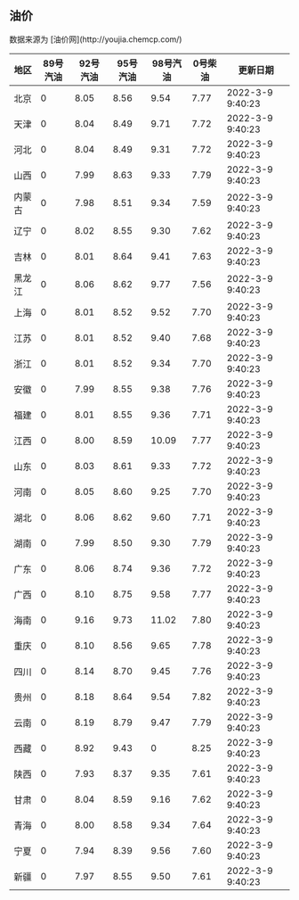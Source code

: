 
<!DOCTYPE html>
<html lang="zh-cn">
<head>
<link href="https://cdn.jsdelivr.net/gh/RookieFanzk/link/github.css" rel="stylesheet">
</head>

<body>
<h2>油价</h2>
<p>数据来源为 [油价网](http://youjia.chemcp.com/) </p>
<table>
<thead>
<tr>
<th>地区</th>
<th>89号汽油</th>
<th>92号汽油</th>
<th>95号汽油</th>
<th>98号汽油</th>
<th>0号柴油</th>
<th>更新日期</th>
</tr>
</thead>
<tbody>
<tr>
<td>北京</td>
<td>0</td>
<td>8.05</td>
<td>8.56</td>
<td>9.54</td>
<td>7.77</td>
<td>2022-3-9 9:40:23</td>
</tr>
<tr>
<td>天津</td>
<td>0</td>
<td>8.04</td>
<td>8.49</td>
<td>9.71</td>
<td>7.72</td>
<td>2022-3-9 9:40:23</td>
</tr>
<tr>
<td>河北</td>
<td>0</td>
<td>8.04</td>
<td>8.49</td>
<td>9.31</td>
<td>7.72</td>
<td>2022-3-9 9:40:23</td>
</tr>
<tr>
<td>山西</td>
<td>0</td>
<td>7.99</td>
<td>8.63</td>
<td>9.33</td>
<td>7.79</td>
<td>2022-3-9 9:40:23</td>
</tr>
<tr>
<td>内蒙古</td>
<td>0</td>
<td>7.98</td>
<td>8.51</td>
<td>9.34</td>
<td>7.59</td>
<td>2022-3-9 9:40:23</td>
</tr>
<tr>
<td>辽宁</td>
<td>0</td>
<td>8.02</td>
<td>8.55</td>
<td>9.30</td>
<td>7.62</td>
<td>2022-3-9 9:40:23</td>
</tr>
<tr>
<td>吉林</td>
<td>0</td>
<td>8.01</td>
<td>8.64</td>
<td>9.41</td>
<td>7.63</td>
<td>2022-3-9 9:40:23</td>
</tr>
<tr>
<td>黑龙江</td>
<td>0</td>
<td>8.06</td>
<td>8.62</td>
<td>9.77</td>
<td>7.56</td>
<td>2022-3-9 9:40:23</td>
</tr>
<tr>
<td>上海</td>
<td>0</td>
<td>8.01</td>
<td>8.52</td>
<td>9.52</td>
<td>7.70</td>
<td>2022-3-9 9:40:23</td>
</tr>
<tr>
<td>江苏</td>
<td>0</td>
<td>8.01</td>
<td>8.52</td>
<td>9.40</td>
<td>7.68</td>
<td>2022-3-9 9:40:23</td>
</tr>
<tr>
<td>浙江</td>
<td>0</td>
<td>8.01</td>
<td>8.52</td>
<td>9.34</td>
<td>7.70</td>
<td>2022-3-9 9:40:23</td>
</tr>
<tr>
<td>安徽</td>
<td>0</td>
<td>7.99</td>
<td>8.55</td>
<td>9.38</td>
<td>7.76</td>
<td>2022-3-9 9:40:23</td>
</tr>
<tr>
<td>福建</td>
<td>0</td>
<td>8.01</td>
<td>8.55</td>
<td>9.36</td>
<td>7.71</td>
<td>2022-3-9 9:40:23</td>
</tr>
<tr>
<td>江西</td>
<td>0</td>
<td>8.00</td>
<td>8.59</td>
<td>10.09</td>
<td>7.77</td>
<td>2022-3-9 9:40:23</td>
</tr>
<tr>
<td>山东</td>
<td>0</td>
<td>8.03</td>
<td>8.61</td>
<td>9.33</td>
<td>7.72</td>
<td>2022-3-9 9:40:23</td>
</tr>
<tr>
<td>河南</td>
<td>0</td>
<td>8.05</td>
<td>8.60</td>
<td>9.25</td>
<td>7.70</td>
<td>2022-3-9 9:40:23</td>
</tr>
<tr>
<td>湖北</td>
<td>0</td>
<td>8.06</td>
<td>8.62</td>
<td>9.60</td>
<td>7.71</td>
<td>2022-3-9 9:40:23</td>
</tr>
<tr>
<td>湖南</td>
<td>0</td>
<td>7.99</td>
<td>8.50</td>
<td>9.30</td>
<td>7.79</td>
<td>2022-3-9 9:40:23</td>
</tr>
<tr>
<td>广东</td>
<td>0</td>
<td>8.06</td>
<td>8.74</td>
<td>9.36</td>
<td>7.72</td>
<td>2022-3-9 9:40:23</td>
</tr>
<tr>
<td>广西</td>
<td>0</td>
<td>8.10</td>
<td>8.75</td>
<td>9.58</td>
<td>7.77</td>
<td>2022-3-9 9:40:23</td>
</tr>
<tr>
<td>海南</td>
<td>0</td>
<td>9.16</td>
<td>9.73</td>
<td>11.02</td>
<td>7.80</td>
<td>2022-3-9 9:40:23</td>
</tr>
<tr>
<td>重庆</td>
<td>0</td>
<td>8.10</td>
<td>8.56</td>
<td>9.65</td>
<td>7.78</td>
<td>2022-3-9 9:40:23</td>
</tr>
<tr>
<td>四川</td>
<td>0</td>
<td>8.14</td>
<td>8.70</td>
<td>9.45</td>
<td>7.76</td>
<td>2022-3-9 9:40:23</td>
</tr>
<tr>
<td>贵州</td>
<td>0</td>
<td>8.18</td>
<td>8.64</td>
<td>9.54</td>
<td>7.82</td>
<td>2022-3-9 9:40:23</td>
</tr>
<tr>
<td>云南</td>
<td>0</td>
<td>8.19</td>
<td>8.79</td>
<td>9.47</td>
<td>7.79</td>
<td>2022-3-9 9:40:23</td>
</tr>
<tr>
<td>西藏</td>
<td>0</td>
<td>8.92</td>
<td>9.43</td>
<td>0</td>
<td>8.25</td>
<td>2022-3-9 9:40:23</td>
</tr>
<tr>
<td>陕西</td>
<td>0</td>
<td>7.93</td>
<td>8.37</td>
<td>9.35</td>
<td>7.61</td>
<td>2022-3-9 9:40:23</td>
</tr>
<tr>
<td>甘肃</td>
<td>0</td>
<td>8.04</td>
<td>8.59</td>
<td>9.16</td>
<td>7.62</td>
<td>2022-3-9 9:40:23</td>
</tr>
<tr>
<td>青海</td>
<td>0</td>
<td>8.00</td>
<td>8.58</td>
<td>9.34</td>
<td>7.64</td>
<td>2022-3-9 9:40:23</td>
</tr>
<tr>
<td>宁夏</td>
<td>0</td>
<td>7.94</td>
<td>8.39</td>
<td>9.56</td>
<td>7.60</td>
<td>2022-3-9 9:40:23</td>
</tr>
<tr>
<td>新疆</td>
<td>0</td>
<td>7.97</td>
<td>8.55</td>
<td>9.50</td>
<td>7.61</td>
<td>2022-3-9 9:40:23</td>
</tr>
</tbody>
</table>
</body>
</html>

